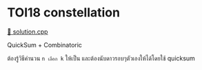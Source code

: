 # TOI18 constellation

[🎉 solution.cpp](./toi18_constellation.cpp)

QuickSum + Combinatoric

ต้องรู้วิธีคำนวน `n เลือก k` ให้เป็น และต้องนับดาวรอบๆตัวเองให้ได้โดยใช้ quicksum
